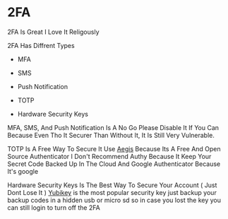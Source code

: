 # 2FA

2FA Is Great I Love It Religously 

2FA Has Diffrent Types

- MFA

- SMS

- Push Notification

- TOTP

- Hardware Security Keys

MFA, SMS, And Push Notification Is A No Go Please Disable It If You Can Because Even Tho It Securer Than Without It, It Is Still Very Vulnerable.

TOTP Is A Free Way To Secure It
Use [Aegis](https://getaegis.app/) Because Its A Free And Open Source Authenticator
I Don't Recommend Authy Because It Keep Your Secret Code Backed Up In The Cloud And Google Authenticator Because It's google

Hardware Security Keys Is The Best Way To Secure Your Account ( Just Dont Lose It )
[Yubikey](https://www.yubico.com/id/store/) is the most popular security key just backup your backup codes in a hidden usb or micro sd so in case you lost the key you can still login to turn off the 2FA
